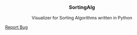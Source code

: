 <div id="top"></div>

<h3 align="center">SortingAlg</h3>

  <p align="center">
    Visualizer for Sorting Algorithms written in Python
  </p>
    <a href="https://github.com/milicaob/SortingAlg/issues">Report Bug</a>

</div>


